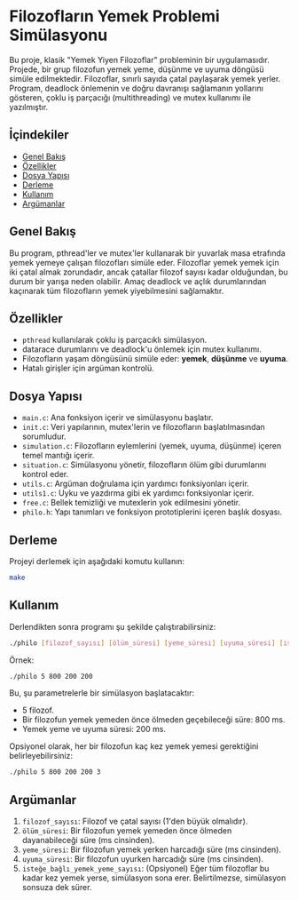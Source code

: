 
# Filozofların Yemek Problemi Simülasyonu

Bu proje, klasik "Yemek Yiyen Filozoflar" probleminin bir uygulamasıdır. Projede, bir grup filozofun yemek yeme, düşünme ve uyuma döngüsü simüle edilmektedir. Filozoflar, sınırlı sayıda çatal paylaşarak yemek yerler. Program, deadlock önlemenin ve doğru davranışı sağlamanın yollarını gösteren, çoklu iş parçacığı (multithreading) ve mutex kullanımı ile yazılmıştır.

## İçindekiler
- [Genel Bakış](#genel-bakış)
- [Özellikler](#özellikler)
- [Dosya Yapısı](#dosya-yapısı)
- [Derleme](#derleme)
- [Kullanım](#kullanım)
- [Argümanlar](#argümanlar)

## Genel Bakış

Bu program, pthread'ler ve mutex'ler kullanarak bir yuvarlak masa etrafında yemek yemeye çalışan filozofları simüle eder. Filozoflar yemek yemek için iki çatal almak zorundadır, ancak çatallar filozof sayısı kadar olduğundan, bu durum bir yarışa neden olabilir. Amaç deadlock ve açlık durumlarından kaçınarak tüm filozofların yemek yiyebilmesini sağlamaktır.

## Özellikler

- `pthread` kullanılarak çoklu iş parçacıklı simülasyon.
- datarace durumlarını ve deadlock'u önlemek için mutex kullanımı.
- Filozofların yaşam döngüsünü simüle eder: **yemek**, **düşünme** ve **uyuma**.
- Hatalı girişler için argüman kontrolü.

## Dosya Yapısı

- `main.c`: Ana fonksiyon içerir ve simülasyonu başlatır.
- `init.c`: Veri yapılarının, mutex'lerin ve filozofların başlatılmasından sorumludur.
- `simulation.c`: Filozofların eylemlerini (yemek, uyuma, düşünme) içeren temel mantığı içerir.
- `situation.c`: Simülasyonu yönetir, filozofların ölüm gibi durumlarını kontrol eder.
- `utils.c`: Argüman doğrulama için yardımcı fonksiyonları içerir.
- `utils1.c`: Uyku ve yazdırma gibi ek yardımcı fonksiyonlar içerir.
- `free.c`: Bellek temizliği ve mutexlerin yok edilmesini yönetir.
- `philo.h`: Yapı tanımları ve fonksiyon prototiplerini içeren başlık dosyası.

## Derleme

Projeyi derlemek için aşağıdaki komutu kullanın:

```bash
make
```

## Kullanım

Derlendikten sonra programı şu şekilde çalıştırabilirsiniz:

```bash
./philo [filozof_sayısı] [ölüm_süresi] [yeme_süresi] [uyuma_süresi] [isteğe_bağlı_yemek_yeme_sayısı]
```

Örnek:

```bash
./philo 5 800 200 200
```

Bu, şu parametrelerle bir simülasyon başlatacaktır:
- 5 filozof.
- Bir filozofun yemek yemeden önce ölmeden geçebileceği süre: 800 ms.
- Yemek yeme ve uyuma süresi: 200 ms.

Opsiyonel olarak, her bir filozofun kaç kez yemek yemesi gerektiğini belirleyebilirsiniz:

```bash
./philo 5 800 200 200 3
```

## Argümanlar

1. `filozof_sayısı`: Filozof ve çatal sayısı (1'den büyük olmalıdır).
2. `ölüm_süresi`: Bir filozofun yemek yemeden önce ölmeden dayanabileceği süre (ms cinsinden).
3. `yeme_süresi`: Bir filozofun yemek yerken harcadığı süre (ms cinsinden).
4. `uyuma_süresi`: Bir filozofun uyurken harcadığı süre (ms cinsinden).
5. `isteğe_bağlı_yemek_yeme_sayısı`: (Opsiyonel) Eğer tüm filozoflar bu kadar kez yemek yerse, simülasyon sona erer. Belirtilmezse, simülasyon sonsuza dek sürer.

